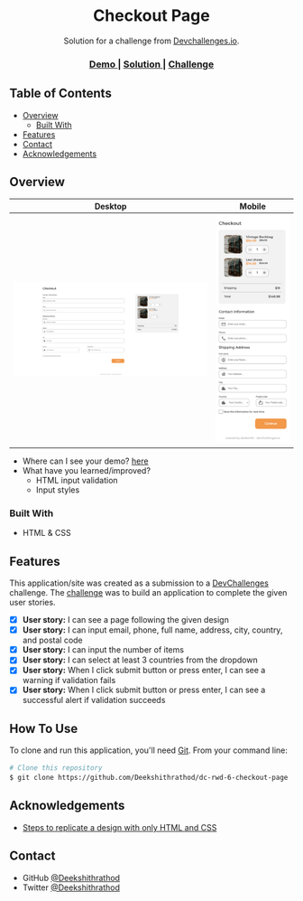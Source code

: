 <!-- Please update value in the {}  -->

<h1 align="center">Checkout Page</h1>

<div align="center">
   Solution for a challenge from  <a href="http://devchallenges.io" target="_blank">Devchallenges.io</a>.
</div>

<div align="center">
  <h3>
    <a href="https://devchallenges-rwd-6.onrender.com">
      Demo
    </a>
    <span> | </span>
    <a href="https://github.com/Deekshithrathod/dc-rwd-6-checkout-page">
      Solution
    </a>
    <span> | </span>
    <a href="https://devchallenges.io/challenges/0J1NxxGhOUYVqihwegfO">
      Challenge
    </a>
  </h3>
</div>

<!-- TABLE OF CONTENTS -->

## Table of Contents

- [Overview](#overview)
  - [Built With](#built-with)
- [Features](#features)
- [Contact](#contact)
- [Acknowledgements](#acknowledgements)

<!-- OVERVIEW -->

## Overview

|                 Desktop                 |               Mobile                |
| :-------------------------------------: | :---------------------------------: |
| ![Project On Desktop](view-desktop.png) | ![Demo On Desktop](view-mobile.png) |

- Where can I see your demo? [here](https://devchallenges-rwd-6.onrender.com)
- What have you learned/improved?
  - HTML input validation
  - Input styles

### Built With

<!-- This section should list any major frameworks that you built your project using. Here are a few examples.-->

- HTML & CSS

## Features

<!-- List the features of your application or follow the template. Don't share the figma file here :) -->

This application/site was created as a submission to a [DevChallenges](https://devchallenges.io/challenges) challenge. The [challenge](https://devchallenges.io/challenges/0J1NxxGhOUYVqihwegfO) was to build an application to complete the given user stories.

- [x] **User story:** I can see a page following the given design
- [x] **User story:** I can input email, phone, full name, address, city, country, and postal code
- [x] **User story:** I can input the number of items
- [x] **User story:** I can select at least 3 countries from the dropdown
- [x] **User story:** When I click submit button or press enter, I can see a warning if validation fails
- [x] **User story:** When I click submit button or press enter, I can see a successful alert if validation succeeds

## How To Use

To clone and run this application, you'll need [Git](https://git-scm.com). From your command line:

```bash
# Clone this repository
$ git clone https://github.com/Deekshithrathod/dc-rwd-6-checkout-page

```

## Acknowledgements

<!-- This section should list any articles or add-ons/plugins that helps you to complete the project. This is optional but it will help you in the future. For exmpale -->

- [Steps to replicate a design with only HTML and CSS](https://devchallenges-blogs.web.app/how-to-replicate-design/)

## Contact

- GitHub [@Deekshithrathod](https://github.com/Deekshithrathod)
- Twitter [@Deekshithrathod](https://twitter.com/Deekshithrathod)
